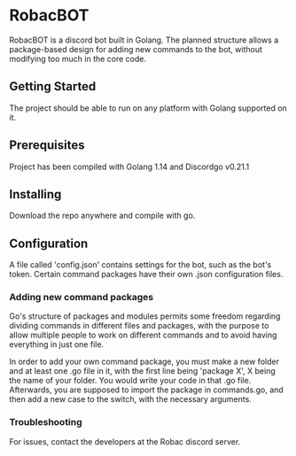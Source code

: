 # RobacBOT

RobacBOT is a discord bot built in Golang. The planned structure allows a package-based design for adding new commands to the bot, without modifying too much in the core code.

## Getting Started

The project should be able to run on any platform with Golang supported on it.

## Prerequisites

Project has been compiled with Golang 1.14 and Discordgo v0.21.1

## Installing

Download the repo anywhere and compile with go.

## Configuration

A file called 'config.json' contains settings for the bot, such as the bot's token. Certain command packages have their own .json configuration files.

### Adding new command packages

Go's structure of packages and modules permits some freedom regarding dividing commands in different files and packages, with the purpose to allow multiple people to work on different commands and to avoid having everything in just one file.

In order to add your own command package, you must make a new folder and at least one .go file in it, with the first line being 'package X', X being the name of your folder. You would write your code in that .go file.
Afterwards, you are supposed to import the package in commands.go, and then add a new case to the switch, with the necessary arguments.

### Troubleshooting

For issues, contact the developers at the Robac discord server.
